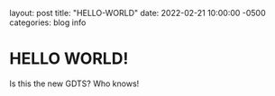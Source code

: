 layout: post
title: "HELLO-WORLD"
date: 2022-02-21 10:00:00 -0500
categories: blog info

<h1>HELLO WORLD!</h1>

<p>Is this the new GDTS? Who knows!</p>
